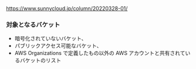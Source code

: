 https://www.sunnycloud.jp/column/20220328-01/
### 対象となるバケット
- 暗号化されていないバケット、
- パブリックアクセス可能なバケット、 
- AWS Organizations で定義したもの以外の AWS アカウントと共有されているバケットのリスト